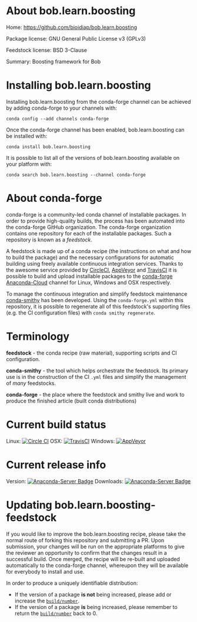 About bob.learn.boosting
========================

Home: https://github.com/bioidiap/bob.learn.boosting

Package license: GNU General Public License v3 (GPLv3)

Feedstock license: BSD 3-Clause

Summary: Boosting framework for Bob



Installing bob.learn.boosting
=============================

Installing bob.learn.boosting from the conda-forge channel can be achieved by adding conda-forge to your channels with:

```
conda config --add channels conda-forge
```

Once the conda-forge channel has been enabled, bob.learn.boosting can be installed with:

```
conda install bob.learn.boosting
```

It is possible to list all of the versions of bob.learn.boosting available on your platform with:

```
conda search bob.learn.boosting --channel conda-forge
```


About conda-forge
=================

conda-forge is a community-led conda channel of installable packages.
In order to provide high-quality builds, the process has been automated into the
conda-forge GitHub organization. The conda-forge organization contains one repository 
for each of the installable packages. Such a repository is known as a *feedstock*.

A feedstock is made up of a conda recipe (the instructions on what and how to build
the package) and the necessary configurations for automatic building using freely
available continuous integration services. Thanks to the awesome service provided by
[CircleCI](https://circleci.com/), [AppVeyor](http://www.appveyor.com/)
and [TravisCI](https://travis-ci.org/) it is possible to build and upload installable
packages to the [conda-forge](https://anaconda.org/conda-forge)
[Anaconda-Cloud](http://docs.anaconda.org/) channel for Linux, Windows and OSX respectively.

To manage the continuous integration and simplify feedstock maintenance
[conda-smithy](http://github.com/conda-forge/conda-smithy) has been developed.
Using the ``conda-forge.yml`` within this repository, it is possible to regenerate all of
this feedstock's supporting files (e.g. the CI configuration files) with ``conda smithy regenerate``.


Terminology
===========

**feedstock** - the conda recipe (raw material), supporting scripts and CI configuration.

**conda-smithy** - the tool which helps orchestrate the feedstock.
                   Its primary use is in the construction of the CI ``.yml`` files
                   and simplify the management of *many* feedstocks.

**conda-forge** - the place where the feedstock and smithy live and work to
                  produce the finished article (built conda distributions)

Current build status
====================

Linux: [![Circle CI](https://circleci.com/gh/conda-forge/bob.learn.boosting-feedstock.svg?style=svg)](https://circleci.com/gh/conda-forge/bob.learn.boosting-feedstock)
OSX: [![TravisCI](https://travis-ci.org/conda-forge/bob.learn.boosting-feedstock.svg?branch=master)](https://travis-ci.org/conda-forge/bob.learn.boosting-feedstock) 
Windows: [![AppVeyor](https://ci.appveyor.com/api/projects/status/github/conda-forge/bob-learn-boosting-feedstock?svg=True)](https://ci.appveyor.com/project/conda-forge/bob-learn-boosting-feedstock/branch/master)

Current release info
====================
Version: [![Anaconda-Server Badge](https://anaconda.org/conda-forge/bob.learn.boosting/badges/version.svg)](https://anaconda.org/conda-forge/bob.learn.boosting)
Downloads: [![Anaconda-Server Badge](https://anaconda.org/conda-forge/bob.learn.boosting/badges/downloads.svg)](https://anaconda.org/conda-forge/bob.learn.boosting)


Updating bob.learn.boosting-feedstock
=====================================

If you would like to improve the bob.learn.boosting recipe, please take the normal
route of forking this repository and submitting a PR. Upon submission, your changes will
be run on the appropriate platforms to give the reviewer an opportunity to confirm that the
changes result in a successful build. Once merged, the recipe will be re-built and uploaded
automatically to the conda-forge channel, whereupon they will be available for everybody to
install and use.

In order to produce a uniquely identifiable distribution:
 * If the version of a package **is not** being increased, please add or increase
   the [``build/number``](http://conda.pydata.org/docs/building/meta-yaml.html#build-number-and-string). 
 * If the version of a package **is** being increased, please remember to return
   the [``build/number``](http://conda.pydata.org/docs/building/meta-yaml.html#build-number-and-string)
   back to 0.
